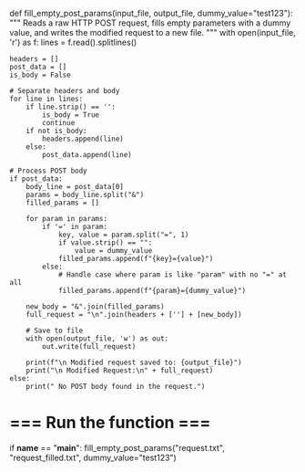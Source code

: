 def fill_empty_post_params(input_file, output_file, dummy_value="test123"):
    """
    Reads a raw HTTP POST request, fills empty parameters with a dummy value,
    and writes the modified request to a new file.
    """
    with open(input_file, 'r') as f:
        lines = f.read().splitlines()

    headers = []
    post_data = []
    is_body = False

    # Separate headers and body
    for line in lines:
        if line.strip() == '':
            is_body = True
            continue
        if not is_body:
            headers.append(line)
        else:
            post_data.append(line)

    # Process POST body
    if post_data:
        body_line = post_data[0]
        params = body_line.split("&")
        filled_params = []

        for param in params:
            if '=' in param:
                key, value = param.split("=", 1)
                if value.strip() == "":
                    value = dummy_value
                filled_params.append(f"{key}={value}")
            else:
                # Handle case where param is like "param" with no "=" at all
                filled_params.append(f"{param}={dummy_value}")

        new_body = "&".join(filled_params)
        full_request = "\n".join(headers + [''] + [new_body])

        # Save to file
        with open(output_file, 'w') as out:
            out.write(full_request)

        print(f"\n Modified request saved to: {output_file}")
        print("\n Modified Request:\n" + full_request)
    else:
        print(" No POST body found in the request.")


# === Run the function ===
if __name__ == "__main__":
    fill_empty_post_params("request.txt", "request_filled.txt", dummy_value="test123")
